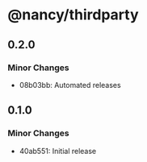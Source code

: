 # @nancy/thirdparty

## 0.2.0

### Minor Changes

- 08b03bb: Automated releases

## 0.1.0

### Minor Changes

- 40ab551: Initial release
